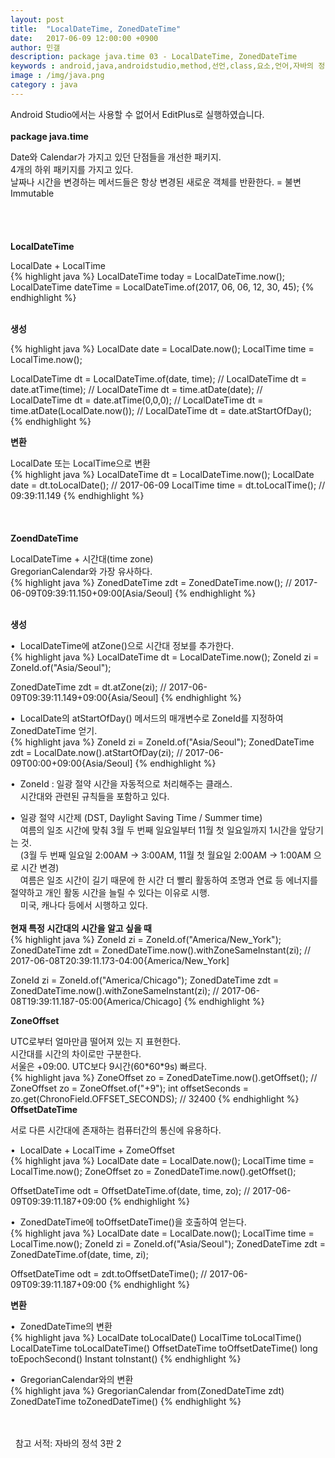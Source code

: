```yaml
---
layout: post
title:  "LocalDateTime, ZonedDateTime"
date:   2017-06-09 12:00:00 +0900
author: 민갤
description: package java.time 03 - LocalDateTime, ZonedDateTime
keywords : android,java,androidstudio,method,선언,class,요소,언어,자바의 정석,프로그래밍,package java.time,LocalDateTime,ZonedDateTime
image : /img/java.png
category : java
---
```

<div><span class="red">Android Studio에서는 사용할 수 없어서 EditPlus로 실행하였습니다.</span></div>
<br>

<div><strong class="h2">package java.time</strong></div><p></p>
<div>Date와 Calendar가 가지고 있던 단점들을 개선한 패키지.</div>
<div>4개의 하위 패키지를 가지고 있다.</div>
<div>날짜나 시간을 변경하는 메서드들은 항상 변경된 새로운 객체를 반환한다. = 불변Immutable</div>
<br>
<br>
<br>
<br>

<div><strong class="h2">LocalDateTime</strong></div><p></p>
<div>LocalDate + LocalTime</div>
{% highlight java %}
LocalDateTime today = LocalDateTime.now();
LocalDateTime dateTime = LocalDateTime.of(2017, 06, 06, 12, 30, 45);
{% endhighlight %}<p></p>
<br>

<div><strong>생성</strong></div><p></p>
{% highlight java %}
LocalDate date = LocalDate.now();
LocalTime time = LocalTime.now();

LocalDateTime dt = LocalDateTime.of(date, time);
// LocalDateTime dt = date.atTime(time);
// LocalDateTime dt = time.atDate(date);
// LocalDateTime dt = date.atTime(0,0,0);
// LocalDateTime dt = time.atDate(LocalDate.now());
// LocalDateTime dt = date.atStartOfDay();
{% endhighlight %}
<br>

<div><strong>변환</strong></div><p></p>
<div>LocalDate 또는 LocalTime으로 변환</div>
{% highlight java %}
LocalDateTime dt = LocalDateTime.now();
LocalDate date = dt.toLocalDate();          // 2017-06-09
LocalTime time = dt.toLocalTime();          // 09:39:11.149
{% endhighlight %}
<br>
<br>
<br>
<br>

<div><strong class="h2">ZoendDateTime</strong></div><p></p>
<div>LocalDateTime + 시간대(time zone)</div>
<div>GregorianCalendar와 가장 유사하다.</div>
{% highlight java %}
ZonedDateTime zdt = ZonedDateTime.now();    // 2017-06-09T09:39:11.150+09:00[Asia/Seoul]
{% endhighlight %}<p></p>
<br>

<div><strong>생성</strong></div><p></p>
<div>&#149;&nbsp; LocalDateTime에 atZone()으로 시간대 정보를 추가한다.</div>
{% highlight java %}
LocalDateTime dt = LocalDateTime.now();
ZoneId zi = ZoneId.of("Asia/Seoul");

ZonedDateTime zdt = dt.atZone(zi);          // 2017-06-09T09:39:11.149+09:00{Asia/Seoul]
{% endhighlight %}<p></p>
<div>&#149;&nbsp; LocalDate의 atStartOfDay() 메서드의 매개변수로 ZoneId를 지정하여 ZonedDateTime 얻기.</div>
{% highlight java %}
ZoneId zi = ZoneId.of("Asia/Seoul");
ZonedDateTime zdt = LocalDate.now().atStartOfDay(zi);          // 2017-06-09T00:00+09:00{Asia/Seoul]
{% endhighlight %}<p></p>
<div>&#149;&nbsp; ZoneId : 일광 절약 시간을 자동적으로 처리해주는 클래스.</div>
<div>&nbsp; &nbsp; 시간대와 관련된 규칙들을 포함하고 있다.</div><p></p>
<div>&#149;&nbsp; 일광 절약 시간제 (DST, Daylight Saving Time / Summer time)</div>
<div>&nbsp; &nbsp; 여름의 일조 시간에 맞춰 3월 두 번째 일요일부터 11월 첫 일요일까지 1시간을 앞당기는 것.</div>
<div>&nbsp; &nbsp; (3월 두 번째 일요일 2:00AM → 3:00AM, 11월 첫 월요일 2:00AM → 1:00AM 으로 시간 변경)</div>
<div>&nbsp; &nbsp; 여름은 일조 시간이 길기 때문에 한 시간 더 빨리 활동하여 조명과 연료 등 에너지를 절약하고 개인 활동 시간을 늘릴 수 있다는 이유로 시행.</div>
<div>&nbsp; &nbsp; 미국, 캐나다 등에서 시행하고 있다.</div>
<br>

<div><strong>현재 특정 시간대의 시간을 알고 싶을 때</strong></div>
{% highlight java %}
ZoneId zi = ZoneId.of("America/New_York");
ZonedDateTime zdt = ZonedDateTime.now().withZoneSameInstant(zi);     // 2017-06-08T20:39:11.173-04:00{America/New_York]

ZoneId zi = ZoneId.of("America/Chicago");
ZonedDateTime zdt = ZonedDateTime.now().withZoneSameInstant(zi);     // 2017-06-08T19:39:11.187-05:00{America/Chicago]
{% endhighlight %}
<br>

<div><strong>ZoneOffset</strong></div><p></p>
<div>UTC로부터 얼마만큼 떨어져 있는 지 표현한다.</div>
<div>시간대를 시간의 차이로만 구분한다.</div>
<div>서울은 +09:00. UTC보다 9시간(60*60*9s) 빠르다.</div>
{% highlight java %}
ZoneOffset zo = ZonedDateTime.now().getOffset();
// ZoneOffset zo = ZoneOffset.of("+9");
int offsetSeconds = zo.get(ChronoField.OFFSET_SECONDS);    // 32400
{% endhighlight %}
<br>

<div><strong>OffsetDateTime</strong></div><p></p>
<div>서로 다른 시간대에 존재하는 컴퓨터간의 통신에 유용하다.</div><p></p>
<div>&#149;&nbsp; LocalDate + LocalTime + ZomeOffset</div>
{% highlight java %}
LocalDate date = LocalDate.now();
LocalTime time = LocalTime.now();
ZoneOffset zo = ZonedDateTime.now().getOffset();

OffsetDateTime odt = OffsetDateTime.of(date, time, zo);    // 2017-06-09T09:39:11.187+09:00
{% endhighlight %}<p></p>
<div>&#149;&nbsp; ZonedDateTime에 toOffsetDateTime()을 호출하여 얻는다.</div>
{% highlight java %}
LocalDate date = LocalDate.now();
LocalTime time = LocalTime.now();
ZoneId zi = ZoneId.of("Asia/Seoul");
ZonedDateTime zdt = ZonedDateTime.of(date, time, zi);

OffsetDateTime odt = zdt.toOffsetDateTime();            // 2017-06-09T09:39:11.187+09:00
{% endhighlight %}
<br>

<div><strong>변환</strong></div><p></p>
<div>&#149;&nbsp; ZonedDateTime의 변환</div>
{% highlight java %}
LocalDate toLocalDate()
LocalTime toLocalTime()
LocalDateTime toLocalDateTime()
OffsetDateTime toOffsetDateTime()
long toEpochSecond()
Instant toInstant()
{% endhighlight %}<p></p>
<div>&#149;&nbsp; GregorianCalendar와의 변환</div>
{% highlight java %}
GregorianCalendar from(ZonedDateTime zdt)
ZonedDateTime toZonedDateTime()
{% endhighlight %}
<br>
<br>
<br>

&#149;&nbsp; 참고 서적: 자바의 정석 3판 2
